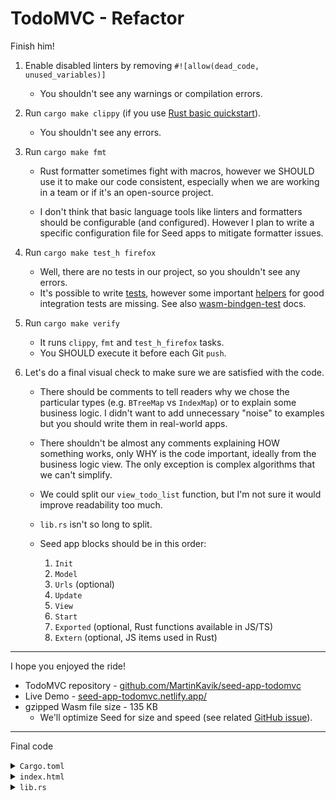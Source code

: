 # TodoMVC - Refactor

Finish him!

1. Enable disabled linters by removing `#![allow(dead_code, unused_variables)]`
   - You shouldn't see any warnings or compilation errors.

1. Run `cargo make clippy` (if you use [Rust basic quickstart](https://github.com/seed-rs/seed-quickstart)).
   - You shouldn't see any errors.

1. Run `cargo make fmt`

   - Rust formatter sometimes fight with macros, however we SHOULD use it to make our code consistent, especially when we are working in a team or if it's an open-source project.

   - I don't think that basic language tools like linters and formatters should be configurable (and configured). However I plan to write a specific configuration file for Seed apps to mitigate formatter issues.

1. Run `cargo make test_h firefox`
   - Well, there are no tests in our project, so you shouldn't see any errors.
   - It's possible to write [tests](https://github.com/seed-rs/seed/blob/d514b2131a9e94f5ffe965f3d0ac74763a11aeb6/src/browser/dom/css_units.rs#L92-L144), however some important [helpers](https://github.com/seed-rs/seed/issues/294) for good integration tests are missing. See also [wasm-bindgen-test](https://rustwasm.github.io/wasm-bindgen/wasm-bindgen-test/index.html) docs.

1. Run `cargo make verify`
   - It runs `clippy`, `fmt` and `test_h_firefox` tasks.
   - You SHOULD execute it before each Git `push`.

1. Let's do a final visual check to make sure we are satisfied with the code.
   - There should be comments to tell readers why we chose the particular types (e.g. `BTreeMap` vs `IndexMap`) or to explain some business logic. I didn't want to add unnecessary "noise" to examples but you should write them in real-world apps.

   - There shouldn't be almost any comments explaining HOW something works, only WHY is the code important, ideally from the business logic view. The only exception is complex algorithms that we can't simplify.

   - We could split our `view_todo_list` function, but I'm not sure it would improve readability too much. 

   - `lib.rs` isn't so long to split.

   - Seed app blocks should be in this order:
      1. `Init`
      1. `Model`
      1. `Urls` (optional)
      1. `Update`
      1. `View`
      1. `Start`
      1. `Exported` (optional, Rust functions available in JS/TS)
      1. `Extern` (optional, JS items used in Rust)

---

I hope you enjoyed the ride!

- TodoMVC repository - [github.com/MartinKavik/seed-app-todomvc](https://github.com/MartinKavik/seed-app-todomvc)
- Live Demo - [seed-app-todomvc.netlify.app/](https://seed-app-todomvc.netlify.app/)
- gzipped Wasm file size - 135 KB
  - We'll optimize Seed for size and speed (see related [GitHub issue](https://github.com/seed-rs/seed/issues/385)). 

---

Final code

<details>
<summary><code>Cargo.toml</code></summary>

```toml
[package]
version = "0.1.0"
name = "app_name"
repository = "https://github.com/seed-rs/seed-quickstart"
authors = ["Your Name <email@address.com>"]
description = "App Description"
categories = ["category"]
license = "MIT"
readme = "./README.md"
edition = "2018"

[lib]
crate-type = ["cdylib"]

[dev-dependencies]
wasm-bindgen-test = "0.3.13"

[dependencies]
serde = "1.0.112"
strum = "0.18.0"
strum_macros = "0.18.0"
ulid = { version = "0.3.3", features = ["serde"] }
seed = "0.8.0"

[profile.release]
lto = true
opt-level = 'z'
codegen-units = 1

[package.metadata.wasm-pack.profile.release]
wasm-opt = ['-Os']
```

</details>

<details>
<summary><code>index.html</code></summary>

```html
<!DOCTYPE html>
<html lang="en">

<head>
    <meta charset="utf-8">
    <meta name="viewport" content="width=device-width, initial-scale=1">
    <title>Template • TodoMVC</title>
    <link rel="stylesheet" href="css/base.css">
    <link rel="stylesheet" href="css/index.css">
</head>

<body>
    <section class="todoapp"></section>

    <footer class="info">
        <p>Double-click to edit a todo</p>
        <p>Created by <a href="https://kavik.cz">Martin Kavík</a></p>
        <p>Part of <a href="http://todomvc.com">TodoMVC</a></p>
    </footer>

    <script type="module">
        import init from '/pkg/package.js';
        init('/pkg/package_bg.wasm');
    </script>
</body>

</html>

```

</details>

<details>
<summary><code>lib.rs</code></summary>

```rust
#![allow(clippy::wildcard_imports)]

use seed::{prelude::*, *};

use std::collections::BTreeMap;
use std::convert::TryFrom;
use std::mem;

use serde::{Deserialize, Serialize};
use strum::IntoEnumIterator;
use strum_macros::EnumIter;
use ulid::Ulid;

const ENTER_KEY: &str = "Enter";
const ESCAPE_KEY: &str = "Escape";

const STORAGE_KEY: &str = "todos-seed";

// ------ Url path parts ------
const ACTIVE: &str = "active";
const COMPLETED: &str = "completed";

// ------ ------
//     Init
// ------ ------

fn init(url: Url, orders: &mut impl Orders<Msg>) -> Model {
    orders.subscribe(Msg::UrlChanged);

    Model {
        base_url: url.to_hash_base_url(),
        todos: LocalStorage::get(STORAGE_KEY).unwrap_or_default(),
        new_todo_title: String::new(),
        selected_todo: None,
        filter: Filter::from(url),
    }
}

// ------ ------
//     Model
// ------ ------

struct Model {
    base_url: Url,
    todos: BTreeMap<Ulid, Todo>,
    new_todo_title: String,
    selected_todo: Option<SelectedTodo>,
    filter: Filter,
}

#[derive(Deserialize, Serialize)]
struct Todo {
    id: Ulid,
    title: String,
    completed: bool,
}

struct SelectedTodo {
    id: Ulid,
    title: String,
    input_element: ElRef<web_sys::HtmlInputElement>,
}

// ------ Filter ------

#[derive(Copy, Clone, Eq, PartialEq, EnumIter)]
enum Filter {
    All,
    Active,
    Completed,
}

impl From<Url> for Filter {
    fn from(mut url: Url) -> Self {
        match url.remaining_hash_path_parts().as_slice() {
            [ACTIVE] => Self::Active,
            [COMPLETED] => Self::Completed,
            _ => Self::All,
        }
    }
}

// ------ ------
//     Urls
// ------ ------

struct_urls!();
impl<'a> Urls<'a> {
    pub fn home(self) -> Url {
        self.base_url()
    }
    pub fn active(self) -> Url {
        self.base_url().add_hash_path_part(ACTIVE)
    }
    pub fn completed(self) -> Url {
        self.base_url().add_hash_path_part(COMPLETED)
    }
}

// ------ ------
//    Update
// ------ ------

enum Msg {
    UrlChanged(subs::UrlChanged),
    NewTodoTitleChanged(String),

    // ------ Basic Todo operations ------
    CreateTodo,
    ToggleTodo(Ulid),
    RemoveTodo(Ulid),

    // ------ Bulk operations ------
    CheckOrUncheckAll,
    ClearCompleted,

    // ------ Selection ------
    SelectTodo(Option<Ulid>),
    SelectedTodoTitleChanged(String),
    SaveSelectedTodo,
}

fn update(msg: Msg, model: &mut Model, orders: &mut impl Orders<Msg>) {
    match msg {
        Msg::UrlChanged(subs::UrlChanged(url)) => {
            model.filter = Filter::from(url);
        }
        Msg::NewTodoTitleChanged(title) => {
            model.new_todo_title = title;
        }

        // ------ Basic Todo operations ------
        Msg::CreateTodo => {
            let title = model.new_todo_title.trim();
            if not(title.is_empty()) {
                let id = Ulid::new();
                model.todos.insert(
                    id,
                    Todo {
                        id,
                        title: title.to_owned(),
                        completed: false,
                    },
                );
                model.new_todo_title.clear();
            }
        }
        Msg::ToggleTodo(id) => {
            if let Some(todo) = model.todos.get_mut(&id) {
                todo.completed = not(todo.completed);
            }
        }
        Msg::RemoveTodo(id) => {
            model.todos.remove(&id);
        }

        // ------ Bulk operations ------
        Msg::CheckOrUncheckAll => {
            let all_checked = model.todos.values().all(|todo| todo.completed);
            for todo in model.todos.values_mut() {
                todo.completed = not(all_checked);
            }
        }
        Msg::ClearCompleted => {
            // TODO: Refactor with `BTreeMap::drain_filter` once stable.
            model.todos = mem::take(&mut model.todos)
                .into_iter()
                .filter(|(_, todo)| not(todo.completed))
                .collect();
        }

        // ------ Selection ------
        Msg::SelectTodo(Some(id)) => {
            if let Some(todo) = model.todos.get(&id) {
                let input_element = ElRef::new();

                model.selected_todo = Some(SelectedTodo {
                    id,
                    title: todo.title.clone(),
                    input_element: input_element.clone(),
                });

                let title_length = u32::try_from(todo.title.len()).expect("title length as u32");
                orders.after_next_render(move |_| {
                    let input_element = input_element.get().expect("input_element");

                    input_element.focus().expect("focus input_element");

                    input_element
                        .set_selection_range(title_length, title_length)
                        .expect("move cursor to the end of input_element");
                });
            }
        }
        Msg::SelectTodo(None) => {
            model.selected_todo = None;
        }
        Msg::SelectedTodoTitleChanged(title) => {
            if let Some(selected_todo) = &mut model.selected_todo {
                selected_todo.title = title;
            }
        }
        Msg::SaveSelectedTodo => {
            if let Some(selected_todo) = model.selected_todo.take() {
                if let Some(todo) = model.todos.get_mut(&selected_todo.id) {
                    todo.title = selected_todo.title;
                }
            }
        }
    }
    LocalStorage::insert(STORAGE_KEY, &model.todos).expect("save todos to LocalStorage");
}

// ------ ------
//     View
// ------ ------

fn view(model: &Model) -> Vec<Node<Msg>> {
    nodes![
        view_header(&model.new_todo_title),
        IF!(not(model.todos.is_empty()) => vec![
            view_main(&model.todos, model.selected_todo.as_ref(), model.filter),
            view_footer(&model.todos, model.filter, &model.base_url),
        ]),
    ]
}

// ------ header ------

fn view_header(new_todo_title: &str) -> Node<Msg> {
    header![
        C!["header"],
        h1!["todos"],
        input![
            C!["new-todo"],
            attrs! {
                At::Placeholder => "What needs to be done?",
                At::AutoFocus => AtValue::None,
                At::Value => new_todo_title,
            },
            input_ev(Ev::Input, Msg::NewTodoTitleChanged),
            keyboard_ev(Ev::KeyDown, |keyboard_event| {
                IF!(keyboard_event.key() == ENTER_KEY => Msg::CreateTodo)
            }),
        ]
    ]
}

// ------ main ------

fn view_main(
    todos: &BTreeMap<Ulid, Todo>,
    selected_todo: Option<&SelectedTodo>,
    filter: Filter,
) -> Node<Msg> {
    section![
        C!["main"],
        view_toggle_all(todos),
        view_todo_list(todos, selected_todo, filter),
    ]
}

fn view_toggle_all(todos: &BTreeMap<Ulid, Todo>) -> Vec<Node<Msg>> {
    let all_completed = todos.values().all(|todo| todo.completed);
    vec![
        input![
            C!["toggle-all"],
            attrs! {
                At::Id => "toggle-all", At::Type => "checkbox", At::Checked => all_completed.as_at_value()
            },
            ev(Ev::Change, |_| Msg::CheckOrUncheckAll),
        ],
        label![attrs! {At::For => "toggle-all"}, "Mark all as complete"],
    ]
}

// TODO: Remove once rustfmt is updated.
#[rustfmt::skip]
fn view_todo_list(
    todos: &BTreeMap<Ulid, Todo>,
    selected_todo: Option<&SelectedTodo>,
    filter: Filter,
) -> Node<Msg> {
    let todos = todos.values().filter(|todo| match filter {
        Filter::All => true,
        Filter::Active => not(todo.completed),
        Filter::Completed => todo.completed,
    });
    ul![C!["todo-list"],
        todos.map(|todo| {
            let id = todo.id;
            let is_selected = Some(id) == selected_todo.map(|selected_todo| selected_todo.id);

            li![C![IF!(todo.completed => "completed"), IF!(is_selected => "editing")],
                el_key(&todo.id),
                div![C!["view"],
                    input![C!["toggle"], 
                        attrs!{At::Type => "checkbox", At::Checked => todo.completed.as_at_value()},
                        ev(Ev::Change, move |_| Msg::ToggleTodo(id)),
                    ],
                    label![
                        &todo.title,
                        ev(Ev::DblClick, move |_| Msg::SelectTodo(Some(id))),
                    ],
                    button![C!["destroy"],
                        ev(Ev::Click, move |_| Msg::RemoveTodo(id))
                    ],
                ],
                IF!(is_selected => {
                    let selected_todo = selected_todo.unwrap();
                    input![C!["edit"], 
                        el_ref(&selected_todo.input_element), 
                        attrs!{At::Value => selected_todo.title},
                        input_ev(Ev::Input, Msg::SelectedTodoTitleChanged),
                        keyboard_ev(Ev::KeyDown, |keyboard_event| {
                            Some(match keyboard_event.key().as_str() {
                                ESCAPE_KEY => Msg::SelectTodo(None),
                                ENTER_KEY => Msg::SaveSelectedTodo,
                                _ => return None
                            })
                        }),
                        ev(Ev::Blur, |_| Msg::SaveSelectedTodo),
                    ]
                }),
            ]
        })
    ]
}

// ------ footer ------

fn view_footer(todos: &BTreeMap<Ulid, Todo>, selected_filter: Filter, base_url: &Url) -> Node<Msg> {
    let completed_count = todos.values().filter(|todo| todo.completed).count();
    let active_count = todos.len() - completed_count;

    footer![
        C!["footer"],
        span![
            C!["todo-count"],
            strong![active_count],
            format!(" item{} left", if active_count == 1 { "" } else { "s" }),
        ],
        view_filters(selected_filter, base_url),
        IF!(completed_count > 0 =>
            button![C!["clear-completed"],
                "Clear completed",
                ev(Ev::Click, |_| Msg::ClearCompleted),
            ]
        )
    ]
}

fn view_filters(selected_filter: Filter, base_url: &Url) -> Node<Msg> {
    ul![
        C!["filters"],
        Filter::iter().map(|filter| {
            let urls = Urls::new(base_url);

            let (url, title) = match filter {
                Filter::All => (urls.home(), "All"),
                Filter::Active => (urls.active(), "Active"),
                Filter::Completed => (urls.completed(), "Completed"),
            };

            li![a![
                C![IF!(filter == selected_filter => "selected")],
                attrs! {At::Href => url},
                title,
            ],]
        })
    ]
}

// ------ ------
//     Start
// ------ ------

#[wasm_bindgen(start)]
pub fn start() {
    console_error_panic_hook::set_once();

    let root_element = document()
        .get_elements_by_class_name("todoapp")
        .item(0)
        .expect("element with the class `todoapp`");

    App::start(root_element, init, update, view);
}
```

</details>
